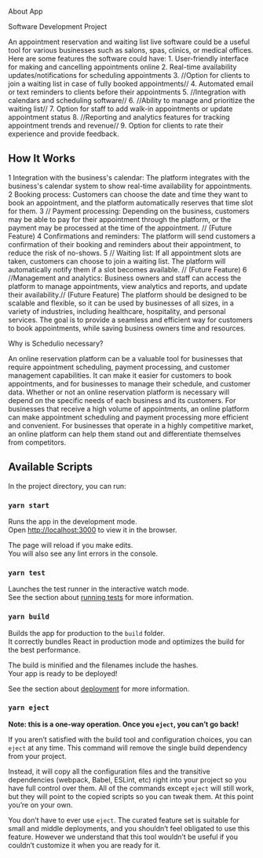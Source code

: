 About App

Software Development Project
 
 An appointment reservation and waiting list live software could be a useful tool for various businesses such as salons, spas, clinics, or medical offices. Here are some features the software could have:
	1.	User-friendly interface for making and cancelling appointments online
	2.	Real-time availability updates/notifications for scheduling appointments
	3.	//Option for clients to join a waiting list in case of fully booked appointments//
	4.	Automated email or text reminders to clients before their appointments
	5.	//Integration with calendars and scheduling software//
	6.	//Ability to manage and prioritize the waiting list//
	7.	Option for staff to add walk-in appointments or update appointment status
	8.	//Reporting and analytics features for tracking appointment trends and revenue//
	9.	Option for clients to rate their experience and provide feedback.

## How It Works

1	Integration with the business's calendar: The platform integrates with the business's calendar system to show real-time availability for appointments.
	2	Booking process: Customers can choose the date and time they want to book an appointment, and the platform automatically reserves that time slot for them.
	3	// Payment processing: Depending on the business, customers may be able to pay for their appointment through the platform, or the payment may be processed at the time of the appointment. // (Future Feature)
	4	Confirmations and reminders: The platform will send customers a confirmation of their booking and reminders about their appointment, to reduce the risk of no-shows.
	5	// Waiting list: If all appointment slots are taken, customers can choose to join a waiting list. The platform will automatically notify them if a slot becomes available. // (Future Feature)
	6	//Management and analytics: Business owners and staff can access the platform to manage appointments, view analytics and reports, and update their availability.// (Future Feature)
The platform should be designed to be scalable and flexible, so it can be used by businesses of all sizes, in a variety of industries, including healthcare, hospitality, and personal services. The goal is to provide a seamless and efficient way for customers to book appointments, while saving business owners time and resources.


Why is Schedulio necessary?

An online reservation platform can be a valuable tool for businesses that require appointment scheduling, payment processing, and customer management capabilities. It can make it easier for customers to book appointments, and for businesses to manage their schedule, and customer data.
Whether or not an online reservation platform is necessary will depend on the specific needs of each business and its customers. For businesses that receive a high volume of appointments, an online platform can make appointment scheduling and payment processing more efficient and convenient. For businesses that operate in a highly competitive market, an online platform can help them stand out and differentiate themselves from competitors.



## Available Scripts

In the project directory, you can run:

### `yarn start`

Runs the app in the development mode.\
Open [http://localhost:3000](http://localhost:3000) to view it in the browser.

The page will reload if you make edits.\
You will also see any lint errors in the console.

### `yarn test`

Launches the test runner in the interactive watch mode.\
See the section about [running tests](https://facebook.github.io/create-react-app/docs/running-tests) for more information.

### `yarn build`

Builds the app for production to the `build` folder.\
It correctly bundles React in production mode and optimizes the build for the best performance.

The build is minified and the filenames include the hashes.\
Your app is ready to be deployed!

See the section about [deployment](https://facebook.github.io/create-react-app/docs/deployment) for more information.

### `yarn eject`

**Note: this is a one-way operation. Once you `eject`, you can’t go back!**

If you aren’t satisfied with the build tool and configuration choices, you can `eject` at any time. This command will remove the single build dependency from your project.

Instead, it will copy all the configuration files and the transitive dependencies (webpack, Babel, ESLint, etc) right into your project so you have full control over them. All of the commands except `eject` will still work, but they will point to the copied scripts so you can tweak them. At this point you’re on your own.

You don’t have to ever use `eject`. The curated feature set is suitable for small and middle deployments, and you shouldn’t feel obligated to use this feature. However we understand that this tool wouldn’t be useful if you couldn’t customize it when you are ready for it.

